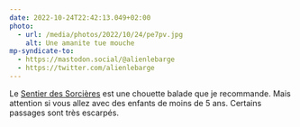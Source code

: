 ```yaml
---
date: 2022-10-24T22:42:13.049+02:00
photo:
  - url: /media/photos/2022/10/24/pe7pv.jpg
    alt: Une amanite tue mouche
mp-syndicate-to:
  - https://mastodon.social/@alienlebarge
  - https://twitter.com/alienlebarge
---
```

Le [Sentier des Sorcières](https://www.sentierdessorcieres.org/) est une chouette balade que je recommande. Mais attention si vous allez avec des enfants de moins de 5 ans. Certains passages sont très escarpés.
